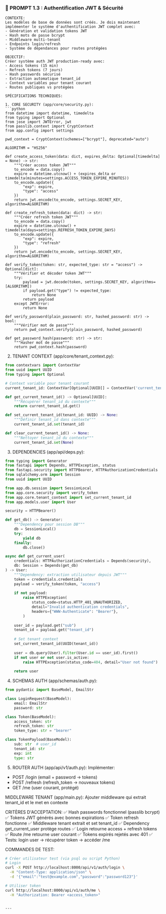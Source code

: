 ### 🔧 PROMPT 1.3 : Authentification JWT & Sécurité

```
CONTEXTE:
Les modèles de base de données sont créés. Je dois maintenant implémenter le système d'authentification JWT complet avec:
- Génération et validation tokens JWT
- Hash mots de passe bcrypt
- Middleware multi-tenant
- Endpoints login/refresh
- Système de dépendances pour routes protégées

OBJECTIF:
Créer système auth JWT production-ready avec:
- Access tokens (15 min)
- Refresh tokens (7 jours)
- Hash passwords sécurisé
- Extraction automatique tenant_id
- Context variables pour tenant courant
- Routes publiques vs protégées

SPÉCIFICATIONS TECHNIQUES:

1. CORE SECURITY (app/core/security.py):
```python
from datetime import datetime, timedelta
from typing import Optional
from jose import JWTError, jwt
from passlib.context import CryptContext
from app.config import settings

pwd_context = CryptContext(schemes=["bcrypt"], deprecated="auto")

ALGORITHM = "HS256"

def create_access_token(data: dict, expires_delta: Optional[timedelta] = None) -> str:
    """Créer access token JWT"""
    to_encode = data.copy()
    expire = datetime.utcnow() + (expires_delta or timedelta(minutes=settings.ACCESS_TOKEN_EXPIRE_MINUTES))
    to_encode.update({
        "exp": expire,
        "type": "access"
    })
    return jwt.encode(to_encode, settings.SECRET_KEY, algorithm=ALGORITHM)

def create_refresh_token(data: dict) -> str:
    """Créer refresh token JWT"""
    to_encode = data.copy()
    expire = datetime.utcnow() + timedelta(days=settings.REFRESH_TOKEN_EXPIRE_DAYS)
    to_encode.update({
        "exp": expire,
        "type": "refresh"
    })
    return jwt.encode(to_encode, settings.SECRET_KEY, algorithm=ALGORITHM)

def verify_token(token: str, expected_type: str = "access") -> Optional[dict]:
    """Vérifier et décoder token JWT"""
    try:
        payload = jwt.decode(token, settings.SECRET_KEY, algorithms=[ALGORITHM])
        if payload.get("type") != expected_type:
            return None
        return payload
    except JWTError:
        return None

def verify_password(plain_password: str, hashed_password: str) -> bool:
    """Vérifier mot de passe"""
    return pwd_context.verify(plain_password, hashed_password)

def get_password_hash(password: str) -> str:
    """Hasher mot de passe"""
    return pwd_context.hash(password)
```

2. TENANT CONTEXT (app/core/tenant_context.py):
```python
from contextvars import ContextVar
from uuid import UUID
from typing import Optional

# Context variable pour tenant courant
current_tenant_id: ContextVar[Optional[UUID]] = ContextVar('current_tenant_id', default=None)

def get_current_tenant_id() -> Optional[UUID]:
    """Récupérer tenant_id du contexte"""
    return current_tenant_id.get()

def set_current_tenant_id(tenant_id: UUID) -> None:
    """Définir tenant_id dans contexte"""
    current_tenant_id.set(tenant_id)

def clear_current_tenant_id() -> None:
    """Nettoyer tenant_id du contexte"""
    current_tenant_id.set(None)
```

3. DEPENDENCIES (app/api/deps.py):
```python
from typing import Generator
from fastapi import Depends, HTTPException, status
from fastapi.security import HTTPBearer, HTTPAuthorizationCredentials
from sqlalchemy.orm import Session
from uuid import UUID

from app.db.session import SessionLocal
from app.core.security import verify_token
from app.core.tenant_context import set_current_tenant_id
from app.models.user import User

security = HTTPBearer()

def get_db() -> Generator:
    """Dependency pour session DB"""
    db = SessionLocal()
    try:
        yield db
    finally:
        db.close()

async def get_current_user(
    credentials: HTTPAuthorizationCredentials = Depends(security),
    db: Session = Depends(get_db)
) -> User:
    """Dependency: extraction utilisateur depuis JWT"""
    token = credentials.credentials
    payload = verify_token(token, "access")
    
    if not payload:
        raise HTTPException(
            status_code=status.HTTP_401_UNAUTHORIZED,
            detail="Invalid authentication credentials",
            headers={"WWW-Authenticate": "Bearer"},
        )
    
    user_id = payload.get("sub")
    tenant_id = payload.get("tenant_id")
    
    # Set tenant context
    set_current_tenant_id(UUID(tenant_id))
    
    user = db.query(User).filter(User.id == user_id).first()
    if not user or not user.is_active:
        raise HTTPException(status_code=404, detail="User not found")
    
    return user
```

4. SCHEMAS AUTH (app/schemas/auth.py):
```python
from pydantic import BaseModel, EmailStr

class LoginRequest(BaseModel):
    email: EmailStr
    password: str

class Token(BaseModel):
    access_token: str
    refresh_token: str
    token_type: str = "bearer"

class TokenPayload(BaseModel):
    sub: str  # user_id
    tenant_id: str
    exp: int
    type: str
```

5. ROUTER AUTH (app/api/v1/auth.py):
Implémenter:
- POST /login (email + password → tokens)
- POST /refresh (refresh_token → nouveaux tokens)
- GET /me (user courant, protégé)

MIDDLEWARE TENANT (app/main.py):
Ajouter middleware qui extrait tenant_id et le met en contexte

CRITÈRES D'ACCEPTATION:
✅ Hash passwords fonctionnel (passlib bcrypt)
✅ Tokens JWT générés avec bonnes expirations
✅ Token refresh fonctionne
✅ Middleware tenant extrait et set tenant_id
✅ Dependency get_current_user protège routes
✅ Login retourne access + refresh tokens
✅ Route /me retourne user courant
✅ Tokens expirés rejetés avec 401
✅ Tests: login user → récupérer token → accéder /me

COMMANDES DE TEST:
```bash
# Créer utilisateur test (via psql ou script Python)
# Login
curl -X POST http://localhost:8000/api/v1/auth/login \
  -H "Content-Type: application/json" \
  -d '{"email":"test@example.com","password":"password123"}'

# Utiliser token
curl http://localhost:8000/api/v1/auth/me \
  -H "Authorization: Bearer <access_token>"
```
```

---
